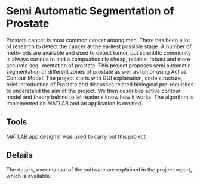 # Semi Automatic Segmentation of Prostate
 Prostate cancer is most common cancer among men. There has been a lot of
research to detect the cancer at the earliest possible stage. A number of meth-
ods are available and used to detect tumor, but scientific community is always
curious to and a compuationally cheap, reliable, robust and more accurate seg-
mentation of prostate. This project proposes semi automatic segmentation of
different zones of prostate as well as tumor using Active Contour Model. The
project starts with GUI explanation, code structure, brief introduction of Prostate and discusses related biological
pre-requisites to understand the aim of the project. We then describes
active contour model and theory behind to let reader's know how it works.
The algorithm is implemented on MATLAB and an application is created.
## Tools 
MATLAB app designer was used to carry out this project
## Details
The details, user manual of the software are explained in the project report, which is available.
